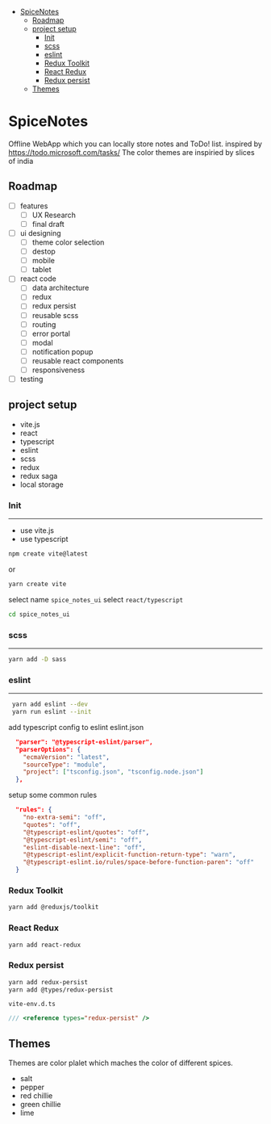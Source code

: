 - [SpiceNotes](#spicenotes)
  - [Roadmap](#roadmap)
  - [project setup](#project-setup)
    - [Init](#init)
    - [scss](#scss)
    - [eslint](#eslint)
    - [Redux Toolkit](#redux-toolkit)
    - [React Redux](#react-redux)
    - [Redux persist](#redux-persist)
  - [Themes](#themes)

# SpiceNotes

Offline WebApp which you can locally store notes and ToDo! list.
inspired by <https://todo.microsoft.com/tasks/>
The color themes are inspiried by slices of india

## Roadmap

- [ ] features
  - [ ] UX Research
  - [ ] final draft
- [ ] ui designing
  - [ ] theme color selection
  - [ ] destop
  - [ ] mobile
  - [ ] tablet
- [ ] react code
  - [ ] data architecture
  - [ ] redux
  - [ ] redux persist
  - [ ] reusable scss
  - [ ] routing
  - [ ] error portal
  - [ ] modal
  - [ ] notification popup
  - [ ] reusable react components
  - [ ] responsiveness
- [ ] testing

## project setup

- vite.js
- react
- typescript
- eslint
- scss
- redux
- redux saga
- local storage

### Init

---

- use vite.js
- use typescript

```sh
npm create vite@latest
```

or

```sh
yarn create vite
```

select name `spice_notes_ui`
select `react/typescript`

```sh
cd spice_notes_ui
```

### scss

---

```sh
yarn add -D sass
```

### eslint

---

```sh
 yarn add eslint --dev
 yarn run eslint --init
```

add typescript config to eslint
eslint.json

```json
  "parser": "@typescript-eslint/parser",
  "parserOptions": {
    "ecmaVersion": "latest",
    "sourceType": "module",
    "project": ["tsconfig.json", "tsconfig.node.json"]
  },
```

setup some common rules

```json
  "rules": {
    "no-extra-semi": "off",
    "quotes": "off",
    "@typescript-eslint/quotes": "off",
    "@typescript-eslint/semi": "off",
    "eslint-disable-next-line": "off",
    "@typescript-eslint/explicit-function-return-type": "warn",
    "@typescript-eslint.io/rules/space-before-function-paren": "off"
  }
```

### Redux Toolkit

```sh
yarn add @reduxjs/toolkit
```

### React Redux

```sh
yarn add react-redux

```

### Redux persist

```sh
yarn add redux-persist
yarn add @types/redux-persist
```

`vite-env.d.ts`

```typescript
/// <reference types="redux-persist" />
```

## Themes

Themes are color plalet which maches the color of different spices.

- salt
- pepper
- red chillie
- green chillie
- lime
